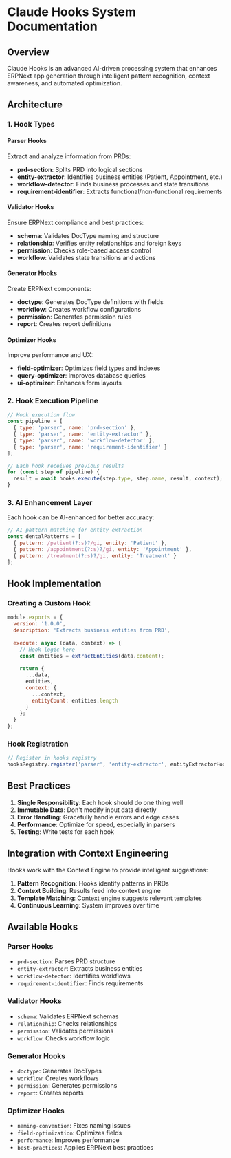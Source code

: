 # Claude Hooks System Documentation

## Overview

Claude Hooks is an advanced AI-driven processing system that enhances ERPNext app generation through intelligent pattern recognition, context awareness, and automated optimization.

## Architecture

### 1. Hook Types

#### Parser Hooks
Extract and analyze information from PRDs:
- **prd-section**: Splits PRD into logical sections
- **entity-extractor**: Identifies business entities (Patient, Appointment, etc.)
- **workflow-detector**: Finds business processes and state transitions
- **requirement-identifier**: Extracts functional/non-functional requirements

#### Validator Hooks
Ensure ERPNext compliance and best practices:
- **schema**: Validates DocType naming and structure
- **relationship**: Verifies entity relationships and foreign keys
- **permission**: Checks role-based access control
- **workflow**: Validates state transitions and actions

#### Generator Hooks
Create ERPNext components:
- **doctype**: Generates DocType definitions with fields
- **workflow**: Creates workflow configurations
- **permission**: Generates permission rules
- **report**: Creates report definitions

#### Optimizer Hooks
Improve performance and UX:
- **field-optimizer**: Optimizes field types and indexes
- **query-optimizer**: Improves database queries
- **ui-optimizer**: Enhances form layouts

### 2. Hook Execution Pipeline

```javascript
// Hook execution flow
const pipeline = [
  { type: 'parser', name: 'prd-section' },
  { type: 'parser', name: 'entity-extractor' },
  { type: 'parser', name: 'workflow-detector' },
  { type: 'parser', name: 'requirement-identifier' }
];

// Each hook receives previous results
for (const step of pipeline) {
  result = await hooks.execute(step.type, step.name, result, context);
}
```

### 3. AI Enhancement Layer

Each hook can be AI-enhanced for better accuracy:

```javascript
// AI pattern matching for entity extraction
const dentalPatterns = [
  { pattern: /patient(?:s)?/gi, entity: 'Patient' },
  { pattern: /appointment(?:s)?/gi, entity: 'Appointment' },
  { pattern: /treatment(?:s)?/gi, entity: 'Treatment' }
];
```

## Hook Implementation

### Creating a Custom Hook

```javascript
module.exports = {
  version: '1.0.0',
  description: 'Extracts business entities from PRD',
  
  execute: async (data, context) => {
    // Hook logic here
    const entities = extractEntities(data.content);
    
    return {
      ...data,
      entities,
      context: {
        ...context,
        entityCount: entities.length
      }
    };
  }
};
```

### Hook Registration

```javascript
// Register in hooks registry
hooksRegistry.register('parser', 'entity-extractor', entityExtractorHook);
```

## Best Practices

1. **Single Responsibility**: Each hook should do one thing well
2. **Immutable Data**: Don't modify input data directly
3. **Error Handling**: Gracefully handle errors and edge cases
4. **Performance**: Optimize for speed, especially in parsers
5. **Testing**: Write tests for each hook

## Integration with Context Engineering

Hooks work with the Context Engine to provide intelligent suggestions:

1. **Pattern Recognition**: Hooks identify patterns in PRDs
2. **Context Building**: Results feed into context engine
3. **Template Matching**: Context engine suggests relevant templates
4. **Continuous Learning**: System improves over time

## Available Hooks

### Parser Hooks
- `prd-section`: Parses PRD structure
- `entity-extractor`: Extracts business entities
- `workflow-detector`: Identifies workflows
- `requirement-identifier`: Finds requirements

### Validator Hooks  
- `schema`: Validates ERPNext schemas
- `relationship`: Checks relationships
- `permission`: Validates permissions
- `workflow`: Checks workflow logic

### Generator Hooks
- `doctype`: Generates DocTypes
- `workflow`: Creates workflows
- `permission`: Generates permissions
- `report`: Creates reports

### Optimizer Hooks
- `naming-convention`: Fixes naming issues
- `field-optimization`: Optimizes fields
- `performance`: Improves performance
- `best-practices`: Applies ERPNext best practices
